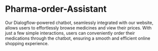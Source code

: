 # Pharma-order-Assistant
Our Dialogflow-powered chatbot, seamlessly integrated with our website, allows users to effortlessly browse medicines and view their prices. With just a few simple interactions, users can conveniently order their medications through the chatbot, ensuring a smooth and efficient online shopping experience.
